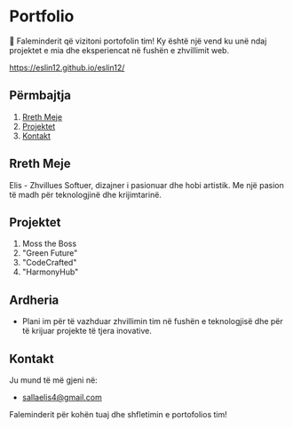 # Portfolio


🚀 Faleminderit që vizitoni portofolin tim! Ky është një vend ku unë ndaj projektet e mia dhe eksperiencat në fushën e zhvillimit web.

https://eslin12.github.io/eslin12/

## Përmbajtja

1. [Rreth Meje](#rreth-meje)
2. [Projektet](#projektet)
3. [Kontakt](#kontakt)

## Rreth Meje

Elis - Zhvillues Softuer, dizajner i pasionuar dhe hobi artistik. Me një pasion të madh për teknologjinë dhe krijimtarinë.

## Projektet

1. Moss the Boss
2. "Green Future"
3. "CodeCrafted"
4. "HarmonyHub"


## Ardheria

- Plani im për të vazhduar zhvillimin tim në fushën e teknologjisë dhe për të krijuar projekte të tjera inovative.

## Kontakt

Ju mund të më gjeni në:
- sallaelis4@gmail.com


Faleminderit për kohën tuaj dhe shfletimin e portofolios tim!
